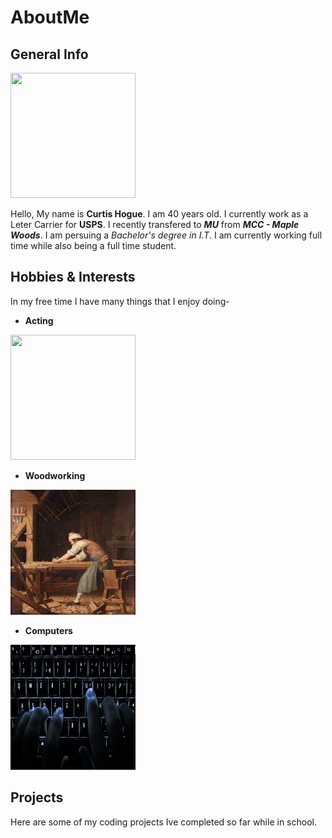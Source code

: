 # AboutMe

## General Info   

<img src="https://user-images.githubusercontent.com/89314862/138538487-47e0cc3c-31ad-44d8-a452-9de30e55c2d1.jpg" width="200" height="200">  

Hello, My name is **Curtis Hogue**. I am 40 years old. I currently
work as a Leter Carrier for **USPS**. I recently transfered to **_MU_** from **_MCC - Maple Woods_**.
I am persuing a _Bachelor's degree in I.T_. I am currently working full time while also being a full time student.

## Hobbies & Interests
 In my free time I have many things that I enjoy doing-
  + **Acting**
  
  <img src="https://upload.wikimedia.org/wikipedia/commons/thumb/4/4e/Bernhardt_Hamlet2.jpg/800px-Bernhardt_Hamlet2.jpg" width="200" height="200">
  
  + **Woodworking**

<img src="Images/Woodworking.jpg" width="200" height="200">

  + **Computers**

<img src="Images/Backlit_keyboard.jpg" width="200" height="200">

## Projects

Here are some of my coding projects Ive completed so far while in school.
 
